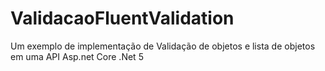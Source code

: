 # ValidacaoFluentValidation
Um exemplo de implementação de Validação de objetos e lista de objetos em uma API Asp.net Core .Net 5 
